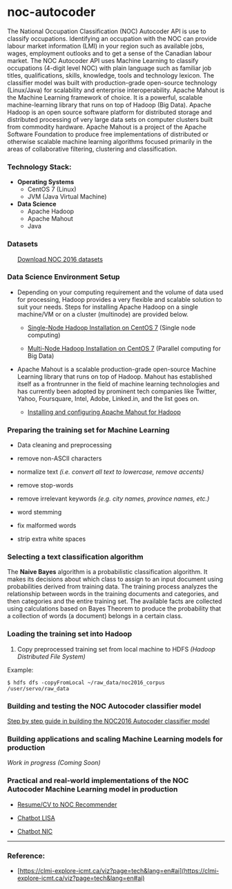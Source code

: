 # noc-autocoder
The National Occupation Classification (NOC) Autocoder API is use to classify occupations. Identifying an occupation with the NOC can provide labour market information (LMI) in your region such as available jobs, wages, employment outlooks and to get a sense of the Canadian labour market. The NOC Autocoder API uses Machine Learning to classify occupations (4-digit level NOC) with plain language such as familiar job titles, qualifications, skills, knowledge, tools and technology lexicon. The classifier model was built with production-grade open-source technology (Linux/Java) for scalability and enterprise interoperability. Apache Mahout is the Machine Learning framework of choice. It is a powerful, scalable machine-learning library that runs on top of Hadoop (Big Data). Apache Hadoop is an open source software platform for distributed storage and distributed processing of very large data sets on computer clusters built from commodity hardware. Apache Mahout is a project of the Apache Software Foundation to produce free implementations of distributed or otherwise scalable machine learning algorithms focused primarily in the areas of collaborative filtering, clustering and classification.  

### Technology Stack:

- **Operating Systems**
  + CentOS 7 (Linux)
  + JVM (Java Virtual Machine)
- **Data Science**
  + Apache Hadoop
  + Apache Mahout
  + Java

### Datasets

&nbsp;&nbsp;&nbsp;&nbsp;&nbsp;&nbsp;[Download NOC 2016 datasets ](https://open.canada.ca/data/dataset/f1f287de-1208-490d-9faf-302d343df0eb)

### Data Science Environment Setup

+ Depending on your computing requirement and the volume of data used for processing, Hadoop provides a very flexible and scalable solution to suit your needs. Steps for installing Apache Hadoop on a single machine/VM or on a cluster (multinode) are provided below.

  + [Single-Node Hadoop Installation on CentOS 7](https://github.com/LMID-DIMT/noc-autocoder/wiki/Single-Node-Hadoop-Installation-on-CentOS-7) (Single node computing)

  + [Multi-Node Hadoop Installation on CentOS 7](https://github.com/LMID-DIMT/noc-autocoder/wiki/Multi-Node-Hadoop-Installation-on-CentOS-7) (Parallel computing for Big Data)

+ Apache Mahout is a scalable production-grade open-source Machine Learning library that runs on top of Hadoop. Mahout has established itself as a frontrunner in the field of machine learning technologies and has currently been adopted by prominent tech companies like Twitter, Yahoo, Foursquare, Intel, Adobe, Linked.in, and the list goes on.

  + [Installing and configuring Apache Mahout for Hadoop](https://github.com/LMID-DIMT/noc-autocoder/wiki/Installing-and-configuring-Apache-Mahout-for-Hadoop)

### Preparing the training set for Machine Learning

  + Data cleaning and preprocessing

   + remove non-ASCII characters
   + normalize text  _(i.e. convert all text to lowercase, remove accents)_
   + remove stop-words
   + remove irrelevant keywords _(e.g. city names, province names, etc.)_
   + word stemming
   + fix malformed words
   + strip extra white spaces

### Selecting a text classification algorithm

The  **Naive  Bayes**  algorithm  is  a  probabilistic  classification  algorithm.  It  makes  its  decisions  about  which  class  to  assign  to  an  input  document  using  probabilities  derived  from  training  data.  The  training  process  analyzes  the relationship between words in the training documents and categories, and then categories and the entire training set. The available facts are collected using calculations based on Bayes Theorem to produce the probability that a collection of words (a document) belongs in a certain class.

### Loading the training set into Hadoop

1. Copy preprocessed training set from local machine to HDFS _(Hadoop Distributed File System)_

Example:
```
$ hdfs dfs -copyFromLocal ~/raw_data/noc2016_corpus /user/servo/raw_data
```

### Building and testing the NOC Autocoder classifier model

[Step by step guide in building the NOC2016 Autocoder classifier model](https://github.com/LMID-DIMT/noc-autocoder/wiki/Building-the-Classifier-Model-with-Mahout)



### Building applications and scaling Machine Learning models for production

_Work in progress (Coming Soon)_


### Practical and real-world implementations of the NOC Autocoder Machine Learning model in production

+ [Resume/CV to NOC Recommender](https://clmi-explore-icmt.ca/viz?page=home&lang=en)

+ [Chatbot LISA](https://clmi-explore-icmt.ca/viz?page=chat-lisa)

+ [Chatbot NIC](https://clmi-explore-icmt.ca/viz?page=chat-nic)


***
### Reference:

+ [https://clmi-explore-icmt.ca/viz?page=tech&lang=en#ai](https://clmi-explore-icmt.ca/viz?page=tech&lang=en#ai)
